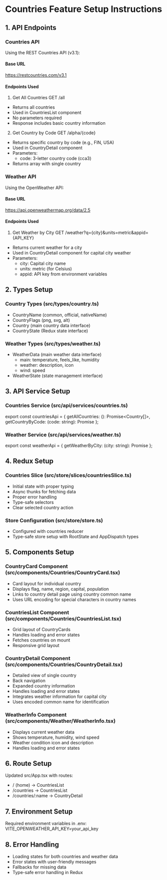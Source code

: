 # Countries Feature Setup Instructions

## 1. API Endpoints

### Countries API

Using the REST Countries API (v3.1):

#### Base URL

https://restcountries.com/v3.1

#### Endpoints Used

1. Get All Countries
   GET /all

- Returns all countries
- Used in CountriesList component
- No parameters required
- Response includes basic country information

2. Get Country by Code
   GET /alpha/{code}

- Returns specific country by code (e.g., FIN, USA)
- Used in CountryDetail component
- Parameters:
  - code: 3-letter country code (cca3)
- Returns array with single country

### Weather API

Using the OpenWeather API:

#### Base URL

https://api.openweathermap.org/data/2.5

#### Endpoints Used

1. Get Weather by City
   GET /weather?q={city}&units=metric&appid={API_KEY}

- Returns current weather for a city
- Used in CountryDetail component for capital city weather
- Parameters:
  - city: Capital city name
  - units: metric (for Celsius)
  - appid: API key from environment variables

## 2. Types Setup

### Country Types (src/types/country.ts)

- CountryName (common, official, nativeName)
- CountryFlags (png, svg, alt)
- Country (main country data interface)
- CountryState (Redux state interface)

### Weather Types (src/types/weather.ts)

- WeatherData (main weather data interface)
  - main: temperature, feels_like, humidity
  - weather: description, icon
  - wind: speed
- WeatherState (state management interface)

## 3. API Service Setup

### Countries Service (src/api/services/countries.ts)

export const countriesApi = {
getAllCountries: (): Promise<Country[]>,
getCountryByCode: (code: string): Promise<Country>
};

### Weather Service (src/api/services/weather.ts)

export const weatherApi = {
getWeatherByCity: (city: string): Promise<WeatherData>
};

## 4. Redux Setup

### Countries Slice (src/store/slices/countriesSlice.ts)

- Initial state with proper typing
- Async thunks for fetching data
- Proper error handling
- Type-safe selectors
- Clear selected country action

### Store Configuration (src/store/store.ts)

- Configured with countries reducer
- Type-safe store setup with RootState and AppDispatch types

## 5. Components Setup

### CountryCard Component (src/components/Countries/CountryCard.tsx)

- Card layout for individual country
- Displays flag, name, region, capital, population
- Links to country detail page using country common name
- Uses URL encoding for special characters in country names

### CountriesList Component (src/components/Countries/CountriesList.tsx)

- Grid layout of CountryCards
- Handles loading and error states
- Fetches countries on mount
- Responsive grid layout

### CountryDetail Component (src/components/Countries/CountryDetail.tsx)

- Detailed view of single country
- Back navigation
- Expanded country information
- Handles loading and error states
- Integrates weather information for capital city
- Uses encoded common name for identification

### WeatherInfo Component (src/components/Weather/WeatherInfo.tsx)

- Displays current weather data
- Shows temperature, humidity, wind speed
- Weather condition icon and description
- Handles loading and error states

## 6. Route Setup

Updated src/App.tsx with routes:

- / (home) -> CountriesList
- /countries -> CountriesList
- /countries/:name -> CountryDetail

## 7. Environment Setup

Required environment variables in .env:
VITE_OPENWEATHER_API_KEY=your_api_key

## 8. Error Handling

- Loading states for both countries and weather data
- Error states with user-friendly messages
- Fallbacks for missing data
- Type-safe error handling in Redux
